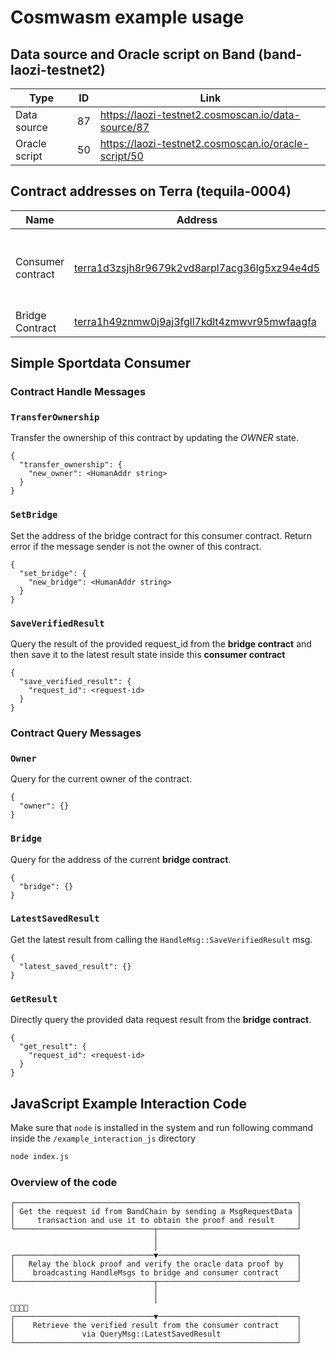 # Cosmwasm example usage

## Data source and Oracle script on Band (band-laozi-testnet2)

| Type          | ID  | Link                                                 |
| ------------- | --- | ---------------------------------------------------- |
| Data source   | 87  | https://laozi-testnet2.cosmoscan.io/data-source/87   |
| Oracle script | 50  | https://laozi-testnet2.cosmoscan.io/oracle-script/50 |

## Contract addresses on Terra (tequila-0004)

| Name              | Address                                      | Description                                                                                                 |
| ----------------- | -------------------------------------------- | ----------------------------------------------------------------------------------------------------------- |
| Consumer contract | [terra1d3zsjh8r9679k2vd8arpl7acg36lg5xz94e4d5](https://finder.terra.money/testnet/address/terra1d3zsjh8r9679k2vd8arpl7acg36lg5xz94e4d5) | An example contract that consume data fron Bridge Contract. [See implementation](simple_sportdata_consumer) |
| Bridge Contract   | [terra1h49znmw0j9aj3fgll7kdlt4zmwvr95mwfaagfa](https://finder.terra.money/testnet/address/terra1h49znmw0j9aj3fgll7kdlt4zmwvr95mwfaagfa) | [See doc](https://docs.bandchain.org/whitepaper/lite-client-protocol.html)                                  |

## Simple Sportdata Consumer

### Contract Handle Messages

### `TransferOwnership`

Transfer the ownership of this contract by updating the _OWNER_ state.

```
{
  "transfer_ownership": {
    "new_owner": <HumanAddr string>
  }
}
```

### `SetBridge`

Set the address of the bridge contract for this consumer contract. Return error if the message sender is not the owner of this contract.

```
{
  "set_bridge": {
    "new_bridge": <HumanAddr string>
  }
}
```

### `SaveVerifiedResult`

Query the result of the provided request_id from the **bridge contract** and then save it to the latest result state inside this **consumer contract**

```
{
  "save_verified_result": {
    "request_id": <request-id>
  }
}
```

### Contract Query Messages

### `Owner`

Query for the current owner of the contract.

```
{
  "owner": {}
}
```

### `Bridge`

Query for the address of the current **bridge contract**.

```
{
  "bridge": {}
}
```

### `LatestSavedResult`

Get the latest result from calling the `HandleMsg::SaveVerifiedResult` msg.

```
{
  "latest_saved_result": {}
}
```

### `GetResult`

Directly query the provided data request result from the **bridge contract**.

```
{
  "get_result": {
    "request_id": <request-id>
  }
}
```

## JavaScript Example Interaction Code

Make sure that `node` is installed in the system and run following command inside the `/example_interaction_js` directory

```sh
node index.js
```

### Overview of the code

```
┌───────────────────────────────────────────────────────────────┐
│ Get the request id from BandChain by sending a MsgRequestData │
│     transaction and use it to obtain the proof and result     │
└───────────────────────────────┬───────────────────────────────┘
                                │
                                │
┌───────────────────────────────▼───────────────────────────────┐
│   Relay the block proof and verify the oracle data proof by   │
│    broadcasting HandleMsgs to bridge and consumer contract    │
└───────────────────────────────┬───────────────────────────────┘
                                │
                                │                                                                                                    
┌───────────────────────────────▼───────────────────────────────┐
│    Retrieve the verified result from the consumer contract    │
│               via QueryMsg::LatestSavedResult                 │
└───────────────────────────────────────────────────────────────┘
```
